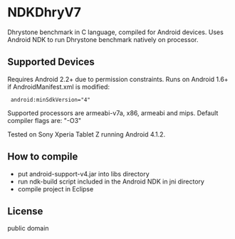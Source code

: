 # NDKDhryV7

Dhrystone benchmark in C language, compiled for Android devices.
Uses Android NDK to run Dhrystone benchmark natively on processor.

## Supported Devices
Requires Android 2.2+ due to permission constraints.
Runs on Android 1.6+ if AndroidManifest.xml is modified:
```
 android:minSdkVersion="4"
```

Supported processors are armeabi-v7a, x86,
armeabi and mips.
Default compiler flags are: "-O3"

Tested on Sony Xperia Tablet Z running Android 4.1.2.

## How to compile
* put android-support-v4.jar into libs directory
* run ndk-build script included in the Android NDK in jni directory
* compile project in Eclipse

## License
public domain

